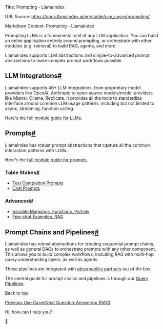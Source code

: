 Title: Prompting - LlamaIndex

URL Source: https://docs.llamaindex.ai/en/stable/use_cases/prompting/

Markdown Content:
Prompting - LlamaIndex


Prompting LLMs is a fundamental unit of any LLM application. You can build an entire application entirely around prompting, or orchestrate with other modules (e.g. retrieval) to build RAG, agents, and more.

LlamaIndex supports LLM abstractions and simple-to-advanced prompt abstractions to make complex prompt workflows possible.

LLM Integrations[#](https://docs.llamaindex.ai/en/stable/use_cases/prompting/#llm-integrations "Permanent link")
----------------------------------------------------------------------------------------------------------------

LlamaIndex supports 40+ LLM integrations, from proprietary model providers like OpenAI, Anthropic to open-source models/model providers like Mistral, Ollama, Replicate. It provides all the tools to standardize interface around common LLM usage patterns, including but not limited to async, streaming, function calling.

Here's the [full module guide for LLMs](https://docs.llamaindex.ai/en/stable/module_guides/models/llms/).

Prompts[#](https://docs.llamaindex.ai/en/stable/use_cases/prompting/#prompts "Permanent link")
----------------------------------------------------------------------------------------------

LlamaIndex has robust prompt abstractions that capture all the common interaction patterns with LLMs.

Here's the [full module guide for prompts](https://docs.llamaindex.ai/en/stable/module_guides/models/prompts/).

### Table Stakes[#](https://docs.llamaindex.ai/en/stable/use_cases/prompting/#table-stakes "Permanent link")

*   [Text Completion Prompts](https://docs.llamaindex.ai/en/stable/examples/customization/prompts/completion_prompts/)
*   [Chat Prompts](https://docs.llamaindex.ai/en/stable/examples/customization/prompts/chat_prompts/)

### Advanced[#](https://docs.llamaindex.ai/en/stable/use_cases/prompting/#advanced "Permanent link")

*   [Variable Mappings, Functions, Partials](https://docs.llamaindex.ai/en/stable/examples/prompts/advanced_prompts/)
*   [Few-shot Examples, RAG](https://docs.llamaindex.ai/en/stable/examples/prompts/prompts_rag/)

Prompt Chains and Pipelines[#](https://docs.llamaindex.ai/en/stable/use_cases/prompting/#prompt-chains-and-pipelines "Permanent link")
--------------------------------------------------------------------------------------------------------------------------------------

LlamaIndex has robust abstractions for creating sequential prompt chains, as well as general DAGs to orchestrate prompts with any other component. This allows you to build complex workflows, including RAG with multi-hop query understanding layers, as well as agents.

These pipelines are integrated with [observability partners](https://docs.llamaindex.ai/en/stable/module_guides/observability/) out of the box.

The central guide for prompt chains and pipelines is through our [Query Pipelines](https://docs.llamaindex.ai/en/stable/module_guides/querying/pipeline/).

Back to top

[Previous Use Cases](https://docs.llamaindex.ai/en/stable/use_cases/)[Next Question-Answering (RAG)](https://docs.llamaindex.ai/en/stable/use_cases/q_and_a/)

Hi, how can I help you?

🦙

